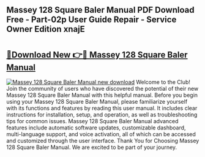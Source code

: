 ## Massey 128 Square Baler Manual PDF Download Free - Part-02p User Guide Repair - Service Owner Edition xnajE

# <h2><a href="http://bc55975.oget.top/?id=Massey+128+Square+Baler+Manual">🔗Download New 👉🔴 Massey 128 Square Baler Manual</a></h2>

[![Massey 128 Square Baler Manual new download](https://i.imgur.com/5g1atiW.png)](http://bc55975.oget.top/?id=Massey+128+Square+Baler+Manual)
Welcome to the Club! Join the community of users who have discovered the potential of their new Massey 128 Square Baler Manual with this helpful manual. Before you begin using your Massey 128 Square Baler Manual, please familiarize yourself with its functions and features by reading this user manual. It includes clear instructions for installation, setup, and operation, as well as troubleshooting tips for common issues. Massey 128 Square Baler Manual advanced features include automatic software updates, customizable dashboard, multi-language support, and voice activation, all of which can be accessed and customized through the user interface. Thank You for Choosing Massey 128 Square Baler Manual. We are excited to be part of your journey.
